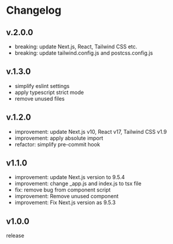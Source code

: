 # Changelog

## v.2.0.0
- breaking: update Next.js, React, Tailwind CSS etc.
- breaking: update tailwind.config.js and postcss.config.js

## v.1.3.0
- simplify eslint settings
- apply typescript strict mode
- remove unused files

## v.1.2.0
- improvement: update Next.js v10, React v17, Tailwind CSS v1.9
- improvement: apply absolute import
- refactor: simplify pre-commit hook

## v1.1.0
- improvement: update Next.js version to 9.5.4
- improvement: change _app.js and index.js to tsx file
- fix: remove bug from component script
- improvement: Remove unused component
- improvement: Fix Next.js version as 9.5.3

## v1.0.0
release

